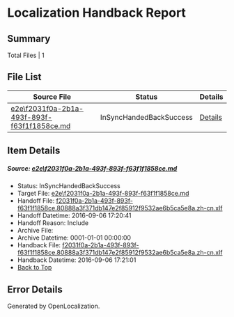 # <a name='report-top'></a> Localization Handback Report

## Summary
 Total Files | 1

## File List
 Source File | Status | Details 
 ----------- | ------ | ------- 
 [e2e\f2031f0a-2b1a-493f-893f-f63f1f1858ce.md](https://github.com/OpenLocalizationTestOrg/ol-test0/blob/3a0958b0b03b3c94df2c8f5fd95353692dff9982/e2e/f2031f0a-2b1a-493f-893f-f63f1f1858ce.md) | InSyncHandedBackSuccess | [Details](#03d66512a9b70b07bd2f43671e3639caa65ebb948)

## Item Details
##### <a name='03d66512a9b70b07bd2f43671e3639caa65ebb948'></a> Source: [e2e\f2031f0a-2b1a-493f-893f-f63f1f1858ce.md](https://github.com/OpenLocalizationTestOrg/ol-test0/blob/3a0958b0b03b3c94df2c8f5fd95353692dff9982/e2e/f2031f0a-2b1a-493f-893f-f63f1f1858ce.md)
* Status: InSyncHandedBackSuccess
* Target File: [e2e\f2031f0a-2b1a-493f-893f-f63f1f1858ce.md](https://github.com/OpenLocalizationTestOrg/ol-test0-zhcn/blob/a53827d3f2b10addf7080996f0c5b9e68fc178b6/e2e/f2031f0a-2b1a-493f-893f-f63f1f1858ce.md)
* Handoff File: [f2031f0a-2b1a-493f-893f-f63f1f1858ce.80888a3f371db147e2f85912f9532ae6b5ca5e8a.zh-cn.xlf](https://github.com/OpenLocalizationTestOrg/ol-test0-handoff/blob/5e065feb754c437fa664cbd4b6f35cc997bc363e/ol-handoff/OpenLocalizationTestOrg/ol-test0-zhcn/ci/ht/f2031f0a-2b1a-493f-893f-f63f1f1858ce.80888a3f371db147e2f85912f9532ae6b5ca5e8a.zh-cn.xlf)
* Handoff Datetime: 2016-09-06 17:20:41
* Handoff Reason: Include
* Archive File: 
* Archive Datetime: 0001-01-01 00:00:00
* Handback File: [f2031f0a-2b1a-493f-893f-f63f1f1858ce.80888a3f371db147e2f85912f9532ae6b5ca5e8a.zh-cn.xlf](https://github.com/OpenLocalizationTestOrg/ol-test0-handback/blob/c1b1ee2d3cf4752d938d46550ed59e186d64082a/ol-handback/OpenLocalizationTestOrg/ol-test0-zhcn/ci/ht/f2031f0a-2b1a-493f-893f-f63f1f1858ce.80888a3f371db147e2f85912f9532ae6b5ca5e8a.zh-cn.xlf)
* Handback Datetime: 2016-09-06 17:21:01
* [Back to Top](#report-top)


## Error Details

Generated by OpenLocalization.
